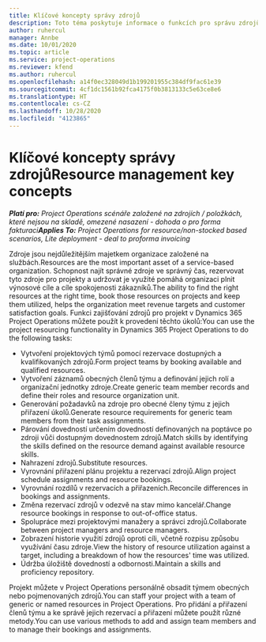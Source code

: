 ```yaml
---
title: Klíčové koncepty správy zdrojů
description: Toto téma poskytuje informace o funkcích pro správu zdrojů v aplikaci Microsoft Dynamics Project Operations.
author: ruhercul
manager: Annbe
ms.date: 10/01/2020
ms.topic: article
ms.service: project-operations
ms.reviewer: kfend
ms.author: ruhercul
ms.openlocfilehash: a14f0ec328049d1b199201955c384df9fac61e39
ms.sourcegitcommit: 4cf1dc1561b92fca4175f0b3813133c5e63ce8e6
ms.translationtype: HT
ms.contentlocale: cs-CZ
ms.lasthandoff: 10/28/2020
ms.locfileid: "4123865"
---
```

# <a name="resource-management-key-concepts"></a><span data-ttu-id="c7445-103">Klíčové koncepty správy zdrojů</span><span class="sxs-lookup"><span data-stu-id="c7445-103">Resource management key concepts</span></span>

<span data-ttu-id="c7445-104">_**Platí pro:** Project Operations scénáře založené na zdrojích / položkách, které nejsou na skladě, omezené nasazení - dohoda o pro forma fakturaci_</span><span class="sxs-lookup"><span data-stu-id="c7445-104">_**Applies To:** Project Operations for resource/non-stocked based scenarios, Lite deployment - deal to proforma invoicing_</span></span>

<span data-ttu-id="c7445-105">Zdroje jsou nejdůležitějším majetkem organizace založené na službách.</span><span class="sxs-lookup"><span data-stu-id="c7445-105">Resources are the most important asset of a service-based organization.</span></span> <span data-ttu-id="c7445-106">Schopnost najít správné zdroje ve správný čas, rezervovat tyto zdroje pro projekty a udržovat je využité pomáhá organizaci plnit výnosové cíle a cíle spokojenosti zákazníků.</span><span class="sxs-lookup"><span data-stu-id="c7445-106">The ability to find the right resources at the right time, book those resources on projects and keep them utilized, helps the organization meet revenue targets and customer satisfaction goals.</span></span> <span data-ttu-id="c7445-107">Funkci zajišťování zdrojů pro projekt v Dynamics 365 Project Operations můžete použít k provedení těchto úkolů:</span><span class="sxs-lookup"><span data-stu-id="c7445-107">You can use the project resourcing functionality in Dynamics 365 Project Operations to do the following tasks:</span></span>

- <span data-ttu-id="c7445-108">Vytvoření projektových týmů pomocí rezervace dostupných a kvalifikovaných zdrojů.</span><span class="sxs-lookup"><span data-stu-id="c7445-108">Form project teams by booking available and qualified resources.</span></span>
- <span data-ttu-id="c7445-109">Vytvoření záznamů obecných členů týmu a definování jejich rolí a organizační jednotky zdroje.</span><span class="sxs-lookup"><span data-stu-id="c7445-109">Create generic team member records and define their roles and resource organization unit.</span></span>
- <span data-ttu-id="c7445-110">Generování požadavků na zdroje pro obecné členy týmu z jejich přiřazení úkolů.</span><span class="sxs-lookup"><span data-stu-id="c7445-110">Generate resource requirements for generic team members from their task assignments.</span></span>
- <span data-ttu-id="c7445-111">Párování dovedností určením dovedností definovaných na poptávce po zdroji vůči dostupným dovednostem zdrojů.</span><span class="sxs-lookup"><span data-stu-id="c7445-111">Match skills by identifying the skills defined on the resource demand against available resource skills.</span></span>
- <span data-ttu-id="c7445-112">Nahrazení zdrojů.</span><span class="sxs-lookup"><span data-stu-id="c7445-112">Substitute resources.</span></span>
- <span data-ttu-id="c7445-113">Vyrovnání přiřazení plánu projektu a rezervací zdrojů.</span><span class="sxs-lookup"><span data-stu-id="c7445-113">Align project schedule assignments and resource bookings.</span></span>
- <span data-ttu-id="c7445-114">Vyrovnání rozdílů v rezervacích a přiřazeních.</span><span class="sxs-lookup"><span data-stu-id="c7445-114">Reconcile differences in bookings and assignments.</span></span>
- <span data-ttu-id="c7445-115">Změna rezervací zdrojů v odezvě na stav mimo kancelář.</span><span class="sxs-lookup"><span data-stu-id="c7445-115">Change resource bookings in response to out-of-office status.</span></span>
- <span data-ttu-id="c7445-116">Spolupráce mezi projektovými manažery a správci zdrojů.</span><span class="sxs-lookup"><span data-stu-id="c7445-116">Collaborate between project managers and resource managers.</span></span>
- <span data-ttu-id="c7445-117">Zobrazení historie využití zdrojů oproti cíli, včetně rozpisu způsobu využívání času zdroje.</span><span class="sxs-lookup"><span data-stu-id="c7445-117">View the history of resource utilization against a target, including a breakdown of how the resources' time was utilized.</span></span>
- <span data-ttu-id="c7445-118">Údržba úložiště dovedností a odbornosti.</span><span class="sxs-lookup"><span data-stu-id="c7445-118">Maintain a skills and proficiency repository.</span></span>


<span data-ttu-id="c7445-119">Projekt můžete v Project Operations personálně obsadit týmem obecných nebo pojmenovaných zdrojů.</span><span class="sxs-lookup"><span data-stu-id="c7445-119">You can staff your project with a team of generic or named resources in Project Operations.</span></span> <span data-ttu-id="c7445-120">Pro přidání a přiřazení členů týmu a ke správě jejich rezervací a přiřazení můžete použít různé metody.</span><span class="sxs-lookup"><span data-stu-id="c7445-120">You can use various methods to add and assign team members and to manage their bookings and assignments.</span></span> 

